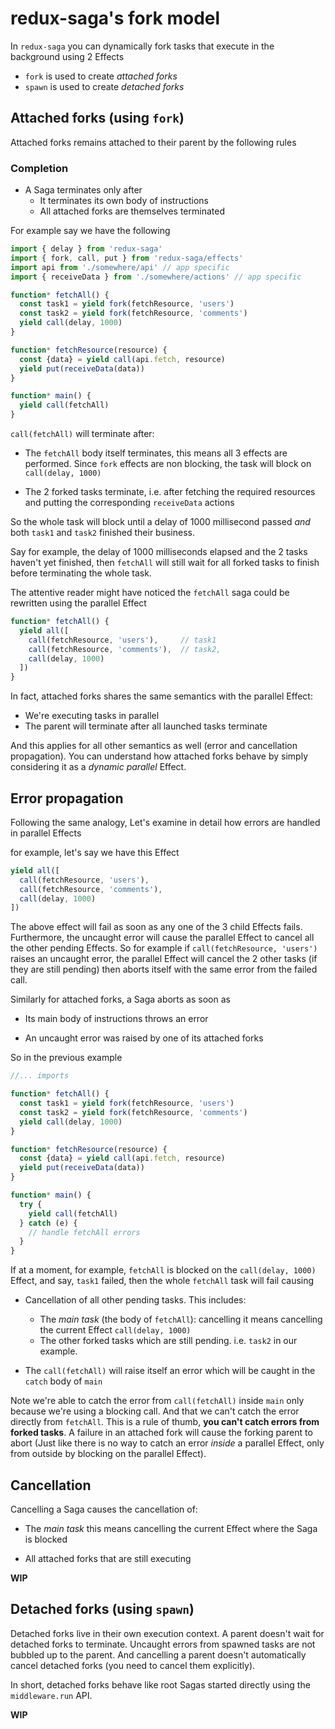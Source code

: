 # redux-saga's fork model

In `redux-saga` you can dynamically fork tasks that execute in the background using 2 Effects

- `fork` is used to create *attached forks*
- `spawn` is used to create *detached forks*

## Attached forks (using `fork`)

Attached forks remains attached to their parent by the following rules

### Completion

- A Saga terminates only after
  - It terminates its own body of instructions
  - All attached forks are themselves terminated

For example say we have the following

```js
import { delay } from 'redux-saga'
import { fork, call, put } from 'redux-saga/effects'
import api from './somewhere/api' // app specific
import { receiveData } from './somewhere/actions' // app specific

function* fetchAll() {
  const task1 = yield fork(fetchResource, 'users')
  const task2 = yield fork(fetchResource, 'comments')
  yield call(delay, 1000)
}

function* fetchResource(resource) {
  const {data} = yield call(api.fetch, resource)
  yield put(receiveData(data))
}

function* main() {
  yield call(fetchAll)
}
```

`call(fetchAll)` will terminate after:

- The `fetchAll` body itself terminates, this means all 3 effects are performed. Since `fork` effects are non blocking, the
task will block on `call(delay, 1000)`

- The 2 forked tasks terminate, i.e. after fetching the required resources and putting the corresponding `receiveData` actions

So the whole task will block until a delay of 1000 millisecond passed *and* both `task1` and `task2` finished their business.

Say for example, the delay of 1000 milliseconds elapsed and the 2 tasks haven't yet finished, then `fetchAll` will still wait
for all forked tasks to finish before terminating the whole task.

The attentive reader might have noticed the `fetchAll` saga could be rewritten using the parallel Effect

```js
function* fetchAll() {
  yield all([
    call(fetchResource, 'users'),     // task1
    call(fetchResource, 'comments'),  // task2,
    call(delay, 1000)
  ])
}
```

In fact, attached forks shares the same semantics with the parallel Effect:

- We're executing tasks in parallel
- The parent will terminate after all launched tasks terminate


And this applies for all other semantics as well (error and cancellation propagation). You can understand how
attached forks behave by simply considering it as a *dynamic parallel* Effect.

## Error propagation

Following the same analogy, Let's examine in detail how errors are handled in parallel Effects

for example, let's say we have this Effect

```js
yield all([
  call(fetchResource, 'users'),
  call(fetchResource, 'comments'),
  call(delay, 1000)
])
```

The above effect will fail as soon as any one of the 3 child Effects fails. Furthermore, the uncaught error will cause
the parallel Effect to cancel all the other pending Effects. So for example if `call(fetchResource, 'users')` raises an
uncaught error, the parallel Effect will cancel the 2 other tasks (if they are still pending) then aborts itself with the
same error from the failed call.

Similarly for attached forks, a Saga aborts as soon as

- Its main body of instructions throws an error

- An uncaught error was raised by one of its attached forks

So in the previous example

```js
//... imports

function* fetchAll() {
  const task1 = yield fork(fetchResource, 'users')
  const task2 = yield fork(fetchResource, 'comments')
  yield call(delay, 1000)
}

function* fetchResource(resource) {
  const {data} = yield call(api.fetch, resource)
  yield put(receiveData(data))
}

function* main() {
  try {
    yield call(fetchAll)
  } catch (e) {
    // handle fetchAll errors
  }
}
```

If at a moment, for example, `fetchAll` is blocked on the `call(delay, 1000)` Effect, and say, `task1` failed, then the whole
`fetchAll` task will fail causing

- Cancellation of all other pending tasks. This includes:
  - The *main task* (the body of `fetchAll`): cancelling it means cancelling the current Effect `call(delay, 1000)`
  - The other forked tasks which are still pending. i.e. `task2` in our example.

- The `call(fetchAll)` will raise itself an error which will be caught in the `catch` body of `main`

Note we're able to catch the error from `call(fetchAll)` inside `main` only because we're using a blocking call. And that
we can't catch the error directly from `fetchAll`. This is a rule of thumb, **you can't catch errors from forked tasks**. A failure
in an attached fork will cause the forking parent to abort (Just like there is no way to catch an error *inside* a parallel Effect, only from
outside by blocking on the parallel Effect).


## Cancellation

Cancelling a Saga causes the cancellation of:

- The *main task* this means cancelling the current Effect where the Saga is blocked

- All attached forks that are still executing


**WIP**

## Detached forks (using `spawn`)

Detached forks live in their own execution context. A parent doesn't wait for detached forks to terminate. Uncaught
errors from spawned tasks are not bubbled up to the parent. And cancelling a parent doesn't automatically cancel detached
forks (you need to cancel them explicitly).

In short, detached forks behave like root Sagas started directly using the `middleware.run` API.


**WIP**